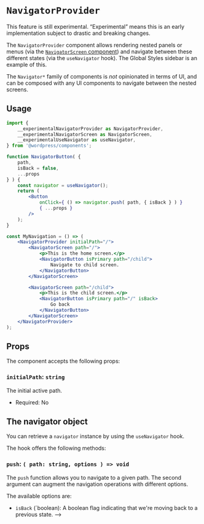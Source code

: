 # `NavigatorProvider`

<div class="callout callout-alert">
This feature is still experimental. “Experimental” means this is an early implementation subject to drastic and breaking changes.
</div>

The `NavigatorProvider` component allows rendering nested panels or menus (via the [`NavigatorScreen` component](/packages/components/src/navigator/navigator-screen/README.md)) and navigate between these different states (via the `useNavigator` hook). The Global Styles sidebar is an example of this.

The `Navigator*` family of components is _not_ opinionated in terms of UI, and can be composed with any UI components to navigate between the nested screens.

## Usage

```jsx
import {
	__experimentalNavigatorProvider as NavigatorProvider,
	__experimentalNavigatorScreen as NavigatorScreen,
	__experimentalUseNavigator as useNavigator,
} from '@wordpress/components';

function NavigatorButton( {
	path,
	isBack = false,
	...props
} ) {
	const navigator = useNavigator();
	return (
		<Button
			onClick={ () => navigator.push( path, { isBack } ) }
			{ ...props }
		/>
	);
}

const MyNavigation = () => (
	<NavigatorProvider initialPath="/">
		<NavigatorScreen path="/">
			<p>This is the home screen.</p>
			<NavigatorButton isPrimary path="/child">
				Navigate to child screen.
			</NavigatorButton>
		</NavigatorScreen>

		<NavigatorScreen path="/child">
			<p>This is the child screen.</p>
			<NavigatorButton isPrimary path="/" isBack>
				Go back
			</NavigatorButton>
		</NavigatorScreen>
	</NavigatorProvider>
);
```

## Props

The component accepts the following props:

### `initialPath`: `string`

The initial active path.

-   Required: No


## The navigator object

You can retrieve a `navigator` instance by using the `useNavigator` hook.

The hook offers the following methods:

### `push`: `( path: string, options ) => void`

The `push` function allows you to navigate to a given path. The second argument can augment the navigation operations with different options.

The available options are:

- `isBack` (`boolean): A boolean flag indicating that we're moving back to a previous state. -->

